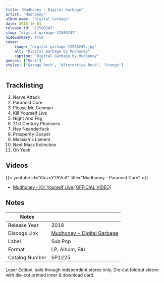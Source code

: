 ```yaml
---
title: "Mudhoney - Digital Garbage"
artist: "Mudhoney"
album_name: "Digital Garbage"
date: 2018-10-01
release_id: "12580247"
slug: "digital-garbage-12580247"
hideSummary: true
cover:
    image: "digital-garbage-12580247.jpg"
    alt: "Digital Garbage by Mudhoney"
    caption: "Digital Garbage by Mudhoney"
genres: ["Rock"]
styles: ["Garage Rock", "Alternative Rock", "Grunge"]
---
```


## Tracklisting
1. Nerve Attack
2. Paranoid Core
3. Please Mr. Gunman
4. Kill Yourself Live
5. Night And Fog
6. 21st Century Pharisees
7. Hey Neanderfuck
8. Prosperity Gospel
9. Messiah's Lament
10. Next Mass Extinction
11. Oh Yeah

## Videos
{{< youtube id="AtnzoY2RVoA" title="Mudhoney - Paranoid Core" >}}
- [Mudhoney - Kill Yourself Live [OFFICIAL VIDEO]](https://www.youtube.com/watch?v=UNwo0dWvWt4)


## Notes

| Notes          |             |
| ---------------| ----------- |
| Release Year   | 2018 |
| Discogs Link   | [Mudhoney - Digital Garbage](https://www.discogs.com/release/12580247-Mudhoney-Digital-Garbage) |
| Label          | Sub Pop |
| Format         | LP, Album, Blu |
| Catalog Number | SP1225 |

Loser Edition, sold through independent stores only. Die-cut foldout sleeve with die-cut printed inner & download card.

